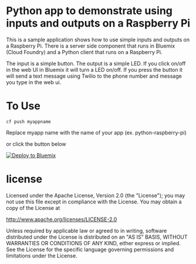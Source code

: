 Python app to demonstrate using inputs and outputs on a Raspberry Pi
================================================================================

This is a sample application shows how to use simple inputs and outputs on a
Raspberry Pi.  There is a server side component that runs in Bluemix (Cloud Foundry) and
a Python client that runs on a Raspberry Pi.

The input is a simple button.  The output is a simple LED.  If you click on/off
in the web UI in Bluemix it will turn a LED on/off.  If you press the button
it will send a text message using Twilio to the phone number and message you
type in the web ui.



To Use
================================================================================

```
cf push myappname
```

Replace myapp name with the name of your app (ex. python-raspberry-pi)

or click the button below

[![Deploy to Bluemix](https://bluemix.net/deploy/button.png)](https://bluemix.net/deploy?repository=https://github.com/IBM-Bluemix/python-hello-world-flask.git)



license
================================================================================

Licensed under the Apache License, Version 2.0 (the "License");
you may not use this file except in compliance with the License.
You may obtain a copy of the License at

<http://www.apache.org/licenses/LICENSE-2.0>

Unless required by applicable law or agreed to in writing, software
distributed under the License is distributed on an "AS IS" BASIS,
WITHOUT WARRANTIES OR CONDITIONS OF ANY KIND, either express or implied.
See the License for the specific language governing permissions and
limitations under the License.
